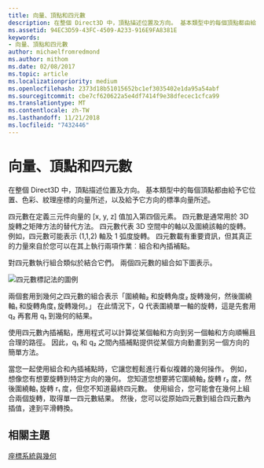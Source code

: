 ```yaml
---
title: 向量、頂點和四元數
description: 在整個 Direct3D 中，頂點描述位置及方向。 基本類型中的每個頂點都由給予它位置、色彩、紋理座標的向量所述，以及給予它方向的標準向量所述。
ms.assetid: 94EC3D59-43FC-4509-A233-916E9FA8381E
keywords:
- 向量、頂點和四元數
author: michaelfromredmond
ms.author: mithom
ms.date: 02/08/2017
ms.topic: article
ms.localizationpriority: medium
ms.openlocfilehash: 2373d18b51015652bc1ef3035402e1da95a54abf
ms.sourcegitcommit: cbe7cf620622a5e4df7414f9e38dfecec1cfca99
ms.translationtype: MT
ms.contentlocale: zh-TW
ms.lasthandoff: 11/21/2018
ms.locfileid: "7432446"
---
```

# <a name="vectors-vertices-and-quaternions"></a>向量、頂點和四元數


在整個 Direct3D 中，頂點描述位置及方向。 基本類型中的每個頂點都由給予它位置、色彩、紋理座標的向量所述，以及給予它方向的標準向量所述。

四元數在定義三元件向量的 \[x, y, z\] 值加入第四個元素。 四元數是通常用於 3D 旋轉之矩陣方法的替代方法。 四元數代表 3D 空間中的軸以及圍繞該軸的旋轉。 例如，四元數可能表示 (1,1,2) 軸及 1 弧度旋轉。 四元數載有重要資訊，但其真正的力量來自於您可以在其上執行兩項作業︰組合和內插補點。

對四元數執行組合類似於結合它們。 兩個四元數的組合如下圖表示。

![四元數標記法的圖例](images/quateq.png)

兩個套用到幾何之四元數的組合表示「圍繞軸₂ 和旋轉角度₂ 旋轉幾何，然後圍繞軸₁ 和旋轉角度₁ 旋轉幾何。」 在此情況下，Q 代表圍繞單一軸的旋轉，這是先套用 q₂ 再套用 q₁ 到幾何的結果。

使用四元數內插補點，應用程式可以計算從某個軸和方向到另一個軸和方向順暢且合理的路徑。 因此，q₁ 和 q₂ 之間內插補點提供從某個方向動畫到另一個方向的簡單方法。

當您一起使用組合和內插補點時，它讓您輕鬆進行看似複雜的幾何操作。 例如，想像您有想要旋轉到特定方向的幾何。 您知道您想要將它圍繞軸₂ 旋轉 r₂ 度，然後圍繞軸₁ 旋轉 r₁ 度，但您不知道最終四元數。 使用組合，您可能會在幾何上組合兩個旋轉，取得單一四元數結果。 然後，您可以從原始四元數到組合四元數內插值，達到平滑轉換。

## <a name="span-idrelated-topicsspanrelated-topics"></a><span id="related-topics"></span>相關主題


[座標系統與幾何](coordinate-systems-and-geometry.md)

 

 




